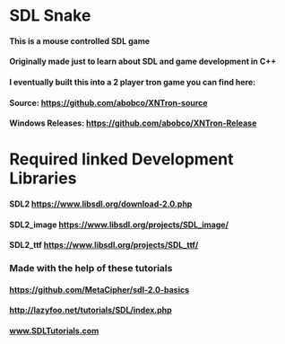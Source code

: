 # SDL Snake
#### This is a mouse controlled SDL game
#### Originally made just to learn about SDL and game development in C++
#### I eventually built this into a 2 player tron game you can find here:
  #### Source: https://github.com/abobco/XNTron-source
  #### Windows Releases: https://github.com/abobco/XNTron-Release


# Required linked Development Libraries 
#### SDL2 https://www.libsdl.org/download-2.0.php
#### SDL2_image https://www.libsdl.org/projects/SDL_image/
#### SDL2_ttf https://www.libsdl.org/projects/SDL_ttf/

### Made with the help of these tutorials
#### https://github.com/MetaCipher/sdl-2.0-basics
#### http://lazyfoo.net/tutorials/SDL/index.php
#### www.SDLTutorials.com
